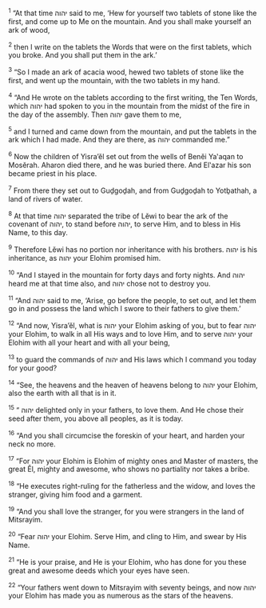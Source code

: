 <sup>1</sup> “At that time יהוה said to me, ‘Hew for yourself two tablets of stone like the first, and come up to Me on the mountain. And you shall make yourself an ark of wood,

<sup>2</sup> then I write on the tablets the Words that were on the first tablets, which you broke. And you shall put them in the ark.’

<sup>3</sup> “So I made an ark of acacia wood, hewed two tablets of stone like the first, and went up the mountain, with the two tablets in my hand.

<sup>4</sup> “And He wrote on the tablets according to the first writing, the Ten Words, which יהוה had spoken to you in the mountain from the midst of the fire in the day of the assembly. Then יהוה gave them to me,

<sup>5</sup> and I turned and came down from the mountain, and put the tablets in the ark which I had made. And they are there, as יהוה commanded me.”

<sup>6</sup> Now the children of Yisra’ĕl set out from the wells of Benĕi Ya‛aqan to Mosĕrah. Aharon died there, and he was buried there. And El‛azar his son became priest in his place.

<sup>7</sup> From there they set out to Guḏgoḏah, and from Guḏgoḏah to Yotḇathah, a land of rivers of water.

<sup>8</sup> At that time יהוה separated the tribe of Lĕwi to bear the ark of the covenant of יהוה, to stand before יהוה, to serve Him, and to bless in His Name, to this day.

<sup>9</sup> Therefore Lĕwi has no portion nor inheritance with his brothers. יהוה is his inheritance, as יהוה your Elohim promised him.

<sup>10</sup> “And I stayed in the mountain for forty days and forty nights. And יהוה heard me at that time also, and יהוה chose not to destroy you.

<sup>11</sup> “And יהוה said to me, ‘Arise, go before the people, to set out, and let them go in and possess the land which I swore to their fathers to give them.’

<sup>12</sup> “And now, Yisra’ĕl, what is יהוה your Elohim asking of you, but to fear יהוה your Elohim, to walk in all His ways and to love Him, and to serve יהוה your Elohim with all your heart and with all your being,

<sup>13</sup> to guard the commands of יהוה and His laws which I command you today for your good?

<sup>14</sup> “See, the heavens and the heaven of heavens belong to יהוה your Elohim, also the earth with all that is in it.

<sup>15</sup> “ יהוה delighted only in your fathers, to love them. And He chose their seed after them, you above all peoples, as it is today.

<sup>16</sup> “And you shall circumcise the foreskin of your heart, and harden your neck no more.

<sup>17</sup> “For יהוה your Elohim is Elohim of mighty ones and Master of masters, the great Ĕl, mighty and awesome, who shows no partiality nor takes a bribe.

<sup>18</sup> “He executes right-ruling for the fatherless and the widow, and loves the stranger, giving him food and a garment.

<sup>19</sup> “And you shall love the stranger, for you were strangers in the land of Mitsrayim.

<sup>20</sup> “Fear יהוה your Elohim. Serve Him, and cling to Him, and swear by His Name.

<sup>21</sup> “He is your praise, and He is your Elohim, who has done for you these great and awesome deeds which your eyes have seen.

<sup>22</sup> “Your fathers went down to Mitsrayim with seventy beings, and now יהוה your Elohim has made you as numerous as the stars of the heavens.

